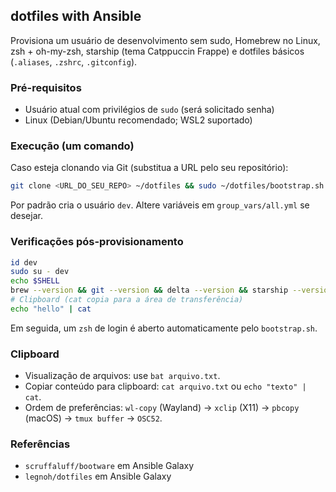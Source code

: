 ## dotfiles with Ansible

Provisiona um usuário de desenvolvimento sem sudo, Homebrew no Linux, zsh + oh-my-zsh, starship (tema Catppuccin Frappe) e dotfiles básicos (`.aliases`, `.zshrc`, `.gitconfig`).

### Pré-requisitos
- Usuário atual com privilégios de `sudo` (será solicitado senha)
- Linux (Debian/Ubuntu recomendado; WSL2 suportado)

### Execução (um comando)

Caso esteja clonando via Git (substitua a URL pelo seu repositório):

```bash
git clone <URL_DO_SEU_REPO> ~/dotfiles && sudo ~/dotfiles/bootstrap.sh
```

Por padrão cria o usuário `dev`. Altere variáveis em `group_vars/all.yml` se desejar.

### Verificações pós-provisionamento

```bash
id dev
sudo su - dev
echo $SHELL
brew --version && git --version && delta --version && starship --version
# Clipboard (cat copia para a área de transferência)
echo "hello" | cat
```

Em seguida, um `zsh` de login é aberto automaticamente pelo `bootstrap.sh`.

### Clipboard

- Visualização de arquivos: use `bat arquivo.txt`.
- Copiar conteúdo para clipboard: `cat arquivo.txt` ou `echo "texto" | cat`.
- Ordem de preferências: `wl-copy` (Wayland) → `xclip` (X11) → `pbcopy` (macOS) → `tmux buffer` → `OSC52`.

### Referências
- `scruffaluff/bootware` em Ansible Galaxy
- `legnoh/dotfiles` em Ansible Galaxy


